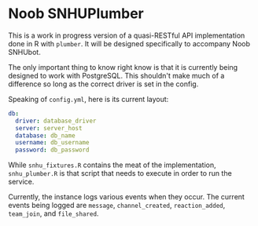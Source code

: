 # Noob SNHUPlumber

This is a work in progress version of a quasi-RESTful API implementation done in R with `plumber`.  It will be designed specifically to accompany Noob SNHUbot.

The only important thing to know right know is that it is currently being designed to work with PostgreSQL.  This shouldn't make much of a difference so long as the correct driver is set in the config.

Speaking of `config.yml`, here is its current layout:

```yaml
db:
  driver: database_driver
  server: server_host
  database: db_name
  username: db_username
  password: db_password
```

While `snhu_fixtures.R` contains the meat of the implementation, `snhu_plumber.R` is that script that needs to execute in order to run the service.

Currently, the instance logs various events when they occur.  The current events being logged are `message`, `channel_created`, `reaction_added`, `team_join`, and `file_shared`.
